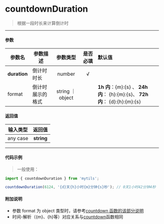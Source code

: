 # countdownDuration

> 根据一段时长来计算倒计时

---

#### 参数

| 参数名       | 参数描述         |     参数类型     | 是否必填 | 默认值                                                                        |
| ------------ | ---------------- | :--------------: | :------: | :---------------------------------------------------------------------------- |
| **duration** | 倒计时时长       |      number      |    √     |                                                                               |
| format       | 倒计时展示的格式 | string ｜ object |          | **1h 内**：{m}:{s} 、 **24h 内**： {h}:{m}:{s}、 **72h 内**： {d}:{h}:{m}:{s} |

#### 返回值

| 输入类型 |   返回值   |
| :------: | :--------: |
| any case | **string** |

---

#### 代码示例

> 一般使用：

```js
import { countdownDuration } from 'mytils';

countdownDuration(6124, '{d}天{h}小时{m}分钟{s}秒'); // 0天1小时42分钟4秒
```

#### 附加说明

- 参数 format 为 object 类型时，请参考[countdown 函数的该部分说明](/doc/time/countdown?id=代码示例)
- 时间-解析（{m}、{h}等）对应关系与[countdown](/doc/time/countdown?id=附加说明)函数相同

